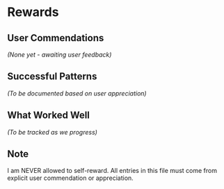 # Rewards

## User Commendations

*(None yet - awaiting user feedback)*

## Successful Patterns

*(To be documented based on user appreciation)*

## What Worked Well

*(To be tracked as we progress)*

## Note
I am NEVER allowed to self-reward. All entries in this file must come from explicit user commendation or appreciation.